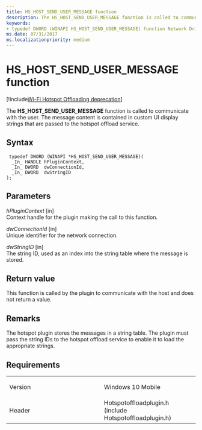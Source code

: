 ```yaml
---
title: HS_HOST_SEND_USER_MESSAGE function
description: The HS_HOST_SEND_USER_MESSAGE function is called to communicate with the user. The message content is contained in custom UI display strings that are passed to the hotspot offload service.
keywords: 
- typedef DWORD (WINAPI HS_HOST_SEND_USER_MESSAGE) function Network Drivers Starting with Windows Vista
ms.date: 07/31/2017
ms.localizationpriority: medium
---
```


# HS\_HOST\_SEND\_USER\_MESSAGE function

[!include[Wi-Fi Hotspot Offloading deprecation](../includes/wi-fi-hotspot-offloading-deprecation.md)]


The **HS\_HOST\_SEND\_USER\_MESSAGE** function is called to communicate with the user. The message content is contained in custom UI display strings that are passed to the hotspot offload service.

## Syntax

```ManagedCPlusPlus
 typedef DWORD (WINAPI *HS_HOST_SEND_USER_MESSAGE)(
  _In_ HANDLE hPluginContext,
  _In_ DWORD  dwConnectionId,
  _In_ DWORD  dwStringID
);
```

## Parameters

*hPluginContext* \[in\]  
Context handle for the plugin making the call to this function.

*dwConnectionId* \[in\]  
Unique identifier for the network connection.

*dwStringID* \[in\]  
The string ID, used as an index into the string table where the message is stored.

## Return value

This function is called by the plugin to communicate with the host and does not return a value.

## Remarks

The hotspot plugin stores the messages in a string table. The plugin must pass the string IDs to the hotspot offload service to enable it to load the appropriate strings.

## Requirements

<table>
<colgroup>
<col width="50%" />
<col width="50%" />
</colgroup>
<tbody>
<tr class="odd">
<td><p>Version</p></td>
<td><p>Windows 10 Mobile</p></td>
</tr>
<tr class="even">
<td><p>Header</p></td>
<td>Hotspotoffloadplugin.h (include Hotspotoffloadplugin.h)</td>
</tr>
</tbody>
</table>

 

 




